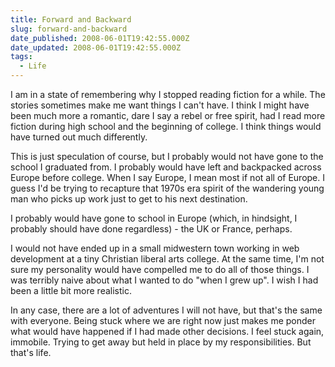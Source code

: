```yaml
---
title: Forward and Backward
slug: forward-and-backward
date_published: 2008-06-01T19:42:55.000Z
date_updated: 2008-06-01T19:42:55.000Z
tags:
  - Life
---
```


I am in a state of remembering why I stopped reading fiction for a while. The stories sometimes make me want things I can't have. I think I might have been much more a romantic, dare I say a rebel or free spirit, had I read more fiction during high school and the beginning of college. I think things would have turned out much differently.

This is just speculation of course, but I probably would not have gone to the school I graduated from. I probably would have left and backpacked across Europe before college. When I say Europe, I mean most if not all of Europe. I guess I'd be trying to recapture that 1970s era spirit of the wandering young man who picks up work just to get to his next destination.

I probably would have gone to school in Europe (which, in hindsight, I probably should have done regardless) - the UK or France, perhaps.

I would not have ended up in a small midwestern town working in web development at a tiny Christian liberal arts college. At the same time, I'm not sure my personality would have compelled me to do all of those things. I was terribly naive about what I wanted to do "when I grew up". I wish I had been a little bit more realistic.

In any case, there are a lot of adventures I will not have, but that's the same with everyone. Being stuck where we are right now just makes me ponder what would have happened if I had made other decisions. I feel stuck again, immobile. Trying to get away but held in place by my responsibilities. But that's life.
